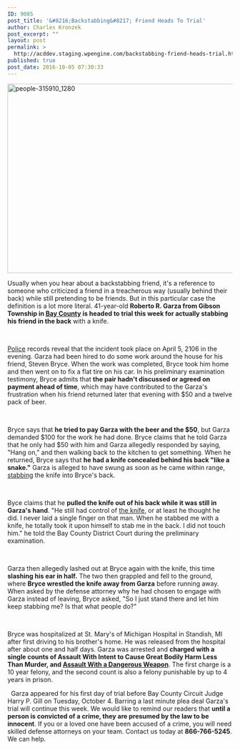 ```yaml
---
ID: 9085
post_title: '&#8216;Backstabbing&#8217; Friend Heads To Trial'
author: Charles Kronzek
post_excerpt: ""
layout: post
permalink: >
  http://acddev.staging.wpengine.com/backstabbing-friend-heads-trial.html
published: true
post_date: 2016-10-05 07:30:33
---
```

<img class="alignnone size-large wp-image-9086" src="http://acddev.staging.wpengine.com/wp-content/uploads/2016/10/people-315910_1280-1024x678.jpg" alt="people-315910_1280" width="640" height="424" />

<span style="font-weight: 400;">Usually when you hear about a backstabbing friend, it's a reference to someone who </span><span style="font-weight: 400;">criticized a friend in a treacherous way (usually behind their back) while still pretending to be friends. But in this particular case the definition is a lot more liter</span><span style="font-weight: 400;">al. 41-year-old </span><b>Roberto R. Garza from Gibson Township in </b><a href="http://acddev.staging.wpengine.com/bay-county-criminal-attorney-bay-city-criminal-defense-lawyer.html" target="_blank"><b>Bay County</b></a><b> is headed to trial this week for actually stabbing his friend in the back</b><span style="font-weight: 400;"> with a knife.</span>

&nbsp;

<a href="http://acddev.staging.wpengine.com/police-mistakes.html" target="_blank"><span style="font-weight: 400;">Police</span></a><span style="font-weight: 400;"> records reveal that the incident took place on April 5, 2106 in the evening. Garza had been hired to do some work around the house for his friend, Steven Bryce. When the work was completed, Bryce took him home and then went on to fix a flat tire on his car. In his preliminary examination testimony, Bryce admits that </span><b>the pair hadn't discussed or agreed on payment ahead of time</b><span style="font-weight: 400;">, which may have contributed to the Garza's frustration when his friend returned later that evening with $50 and a twelve pack of beer.</span>

&nbsp;

<span style="font-weight: 400;">Bryce says that </span><b>he tried to pay Garza with the beer and the $50</b><span style="font-weight: 400;">, but Garza demanded $100 for the work he had done. Bryce claims that he told Garza that he only had $50 with him and Garza allegedly responded by saying, "Hang on," and then walking back to the kitchen to get something. When he returned, Bryce says that </span><b>he had a knife concealed behind his back "like a snake."</b><span style="font-weight: 400;"> Garza is alleged to have swung as soon as he came within range, </span><a href="http://acddev.staging.wpengine.com/assault-charges.html" target="_blank"><span style="font-weight: 400;">stabbing</span></a><span style="font-weight: 400;"> the knife into Bryce's back.</span>

&nbsp;

<span style="font-weight: 400;">Byce claims that he </span><b>pulled the knife out of his back while it was still in Garza's hand</b><span style="font-weight: 400;">. "He still had control of </span><a href="http://acddev.staging.wpengine.com/firearm-charges.html" target="_blank"><span style="font-weight: 400;">the knife</span></a><span style="font-weight: 400;">, or at least he thought he did. I never laid a single finger on that man. When he stabbed me with a knife, he totally took it upon himself to stab me in the back. I did not touch him." he told the Bay County District Court during the preliminary examination.</span>

&nbsp;

<span style="font-weight: 400;">Garza then allegedly lashed out at Bryce again with the knife, this time </span><b>slashing his ear in half.</b><span style="font-weight: 400;"> The two then grappled and fell to the ground, where </span><b>Bryce wrestled the knife away from Garza</b><span style="font-weight: 400;"> before running away. When asked by the defense attorney why he had chosen to engage with Garza instead of leaving, Bryce asked, "So I just stand there and let him keep stabbing me? Is that what people do?" </span>

&nbsp;

<span style="font-weight: 400;">Bryce was hospitalized at St. Mary's of Michigan Hospital in Standish, MI after first driving to his brother's home. He was released from the hospital after about one and half days. Garza was arrested and </span><b>charged with a single counts of Assault With Intent to Cause Great Bodily Harm Less Than Murder, and </b><a href="http://acddev.staging.wpengine.com/michigan-felonious-assault-attorneys-defense-lawyers.html" target="_blank"><b>Assault With a Dangerous Weapon</b></a><span style="font-weight: 400;">. The first charge is a 10 year felony, and the second count is also a felony punishable by up to 4 years in prison. </span>

&nbsp;
<span style="font-weight: 400;">Garza appeared for his first day of trial before Bay County Circuit Judge Harry P. Gill on Tuesday, October 4. Barring a last minute plea deal Garza's trial will continue this week. We would like to remind our readers that </span><b>until a person is convicted of a crime, they are presumed by the law to be innocent</b><span style="font-weight: 400;">. If you or a loved one have been accused of a crime, you will need skilled defense attorneys on your team. Contact us today at </span><b>866-766-5245</b><span style="font-weight: 400;">. We can help.</span>